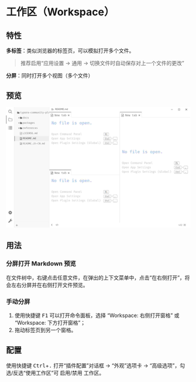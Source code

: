 # 工作区（Workspace）

## 特性

**多标签**：类似浏览器的标签页，可以模拟打开多个文件。

> 推荐启用“应用设置 → 通用 → 切换文件时自动保存对上一个文件的更改”

**分屏**：同时打开多个视图（多个文件）


## 预览

![workspace](../../assets/user/workspace.jpg)

## 用法

### 分屏打开 Markdown 预览

在文件树中，右键点击任意文件，在弹出的上下文菜单中，点击“在右侧打开”，将会左右分屏并在右侧打开文件预览。

### 手动分屏

1. 使用快捷键 <kbd>F1</kbd> 可以打开命令面板，选择 “Workspace: 右侧打开窗格” 或 “Workspace: 下方打开窗格”；
2. 拖动标签页到另一个窗格。

## 配置

使用快捷键 <kbd>Ctrl</kbd>+<kbd>.</kbd> 打开“插件配置”对话框 → “外观”选项卡 → “高级选项”，勾选/反选“使用工作区”可 启用/禁用 工作区。

